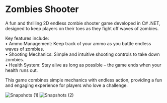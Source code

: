 # Zombies Shooter

A fun and thrilling 2D endless zombie shooter game developed in C# .NET, designed to keep players on their toes as they fight off waves of zombies.<br>


Key features include:<br>
• Ammo Management: Keep track of your ammo as you battle endless waves of zombies.<br>
• Shooting Mechanics: Simple and intuitive shooting controls to take down zombies.<br>
• Health System: Stay alive as long as possible – the game ends when your health runs out.<br>

This game combines simple mechanics with endless action, providing a fun and engaging experience for players who love a challenge.<br>

![Snapshots (1)](https://github.com/arihantjain-aj/Gaming-Projects/assets/121403074/8e9b7c43-da7c-49cd-a64f-c80a48ef9037)
![Snapshots (2)](https://github.com/arihantjain-aj/Gaming-Projects/assets/121403074/76b3cc2d-18d4-44f0-bd1d-ab12aa732abe)
